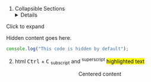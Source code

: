 1. Collapsible Sections
   <details>
<summary>Click to expand</summary>

Hidden content goes here.

```javascript
console.log("This code is hidden by default");
```
2. html
   <kbd>Ctrl</kbd> + <kbd>C</kbd>
<sub>subscript</sub> and <sup>superscript</sup>
<mark>highlighted text</mark>

<div align="center">
  Centered content
</div>

<br> <!-- Line break -->
